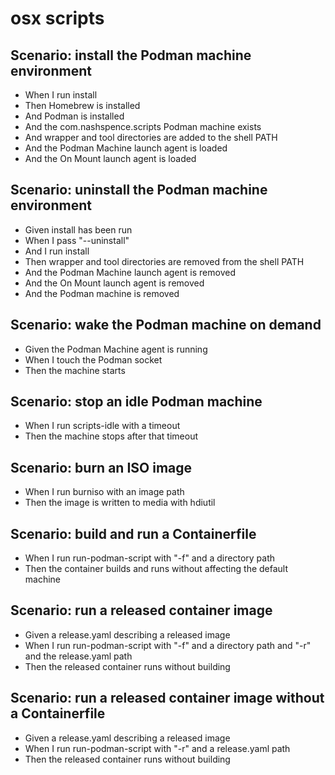 # osx scripts

## Scenario: install the Podman machine environment
* When I run install
* Then Homebrew is installed
* And Podman is installed
* And the com.nashspence.scripts Podman machine exists
* And wrapper and tool directories are added to the shell PATH
* And the Podman Machine launch agent is loaded
* And the On Mount launch agent is loaded

## Scenario: uninstall the Podman machine environment
* Given install has been run
* When I pass "--uninstall"
* And I run install
* Then wrapper and tool directories are removed from the shell PATH
* And the Podman Machine launch agent is removed
* And the On Mount launch agent is removed
* And the Podman machine is removed

## Scenario: wake the Podman machine on demand
* Given the Podman Machine agent is running
* When I touch the Podman socket
* Then the machine starts

## Scenario: stop an idle Podman machine
* When I run scripts-idle with a timeout
* Then the machine stops after that timeout

## Scenario: burn an ISO image
* When I run burniso with an image path
* Then the image is written to media with hdiutil

## Scenario: build and run a Containerfile
* When I run run-podman-script with "-f" and a directory path
* Then the container builds and runs without affecting the default machine

## Scenario: run a released container image
* Given a release.yaml describing a released image
* When I run run-podman-script with "-f" and a directory path and "-r" and the release.yaml path
* Then the released container runs without building

## Scenario: run a released container image without a Containerfile
* Given a release.yaml describing a released image
* When I run run-podman-script with "-r" and a release.yaml path
* Then the released container runs without building
